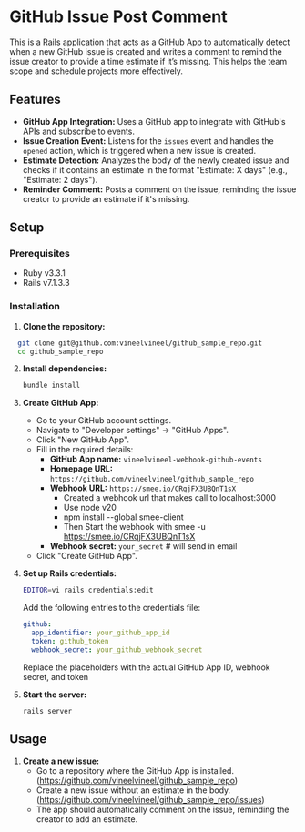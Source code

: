 # GitHub Issue Post Comment

This is a Rails application that acts as a GitHub App to automatically detect when a new GitHub issue is created and writes a comment to remind the issue creator to provide a time estimate if it’s missing. This helps the team scope and schedule projects more effectively.

## Features

- **GitHub App Integration:** Uses a GitHub app to integrate with GitHub's APIs and subscribe to events.
- **Issue Creation Event:** Listens for the `issues` event and handles the `opened` action, which is triggered when a new issue is created.
- **Estimate Detection:** Analyzes the body of the newly created issue and checks if it contains an estimate in the format "Estimate: X days" (e.g., "Estimate: 2 days").
- **Reminder Comment:** Posts a comment on the issue, reminding the issue creator to provide an estimate if it's missing.

## Setup

### Prerequisites

- Ruby v3.3.1
- Rails v7.1.3.3

### Installation

1. **Clone the repository:**

  ```bash
    git clone git@github.com:vineelvineel/github_sample_repo.git
    cd github_sample_repo
  ```

2. **Install dependencies:**

   ```bash
   bundle install
   ```

3. **Create GitHub App:**

   - Go to your GitHub account settings.
   - Navigate to "Developer settings" -> "GitHub Apps".
   - Click "New GitHub App".
   - Fill in the required details:
     - **GitHub App name:** `vineelvineel-webhook-github-events`
     - **Homepage URL:** `https://github.com/vineelvineel/github_sample_repo`
     - **Webhook URL:** `https://smee.io/CRqjFX3UBQnT1sX`
       - Created a webhook url that makes call to localhost:3000
       - Use node v20
       - npm install --global smee-client
       - Then Start the webhook with smee -u https://smee.io/CRqjFX3UBQnT1sX
     - **Webhook secret:** `your_secret` # will send in email
   - Click "Create GitHub App".

4. **Set up Rails credentials:**

   ```bash
   EDITOR=vi rails credentials:edit
   ```

   Add the following entries to the credentials file:

   ```yaml
   github:
     app_identifier: your_github_app_id
     token: github_token
     webhook_secret: your_github_webhook_secret
   ```

   Replace the placeholders with the actual GitHub App ID, webhook secret, and token

7. **Start the server:**

   ```
   rails server
   ```

## Usage

1. **Create a new issue:**
   - Go to a repository where the GitHub App is installed. (https://github.com/vineelvineel/github_sample_repo)
   - Create a new issue without an estimate in the body. (https://github.com/vineelvineel/github_sample_repo/issues)
   - The app should automatically comment on the issue, reminding the creator to add an estimate.
